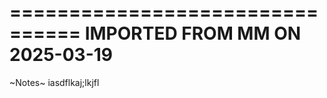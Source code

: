 
================================
IMPORTED FROM MM ON 2025-03-19
================================

~Notes~
iasdflkaj;lkjfl
